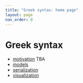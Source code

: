 ```yaml
---
title: "Greek syntax: home page"
layout: page
nav_order: 0
---
```



# Greek syntax

- [motivation](./motivation/) TBA
- [models](./modelling/)
- [serialization](./serialization/)
- [visualization](./visualization/)